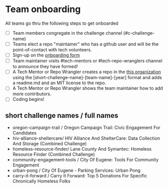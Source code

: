 # Team onboarding
All teams go thru the following steps to get onboarded

- [ ] Team members congregate in the challenge channel (#c-challenge-name) 
- [ ] Teams elect a repo "maintainer" who has a github user and will be the point-of-contact with tech volunteers.
- [ ] Sign-up on the [onboarding form](https://forms.gle/aYMg9M2vFdFTgAhH6)
- [ ] Team maintainer visits #tech-mentors or #tech-repo-wranglers channel to announce they have formed! 
- [ ] A Tech Mentor or Repo Wrangler creates a repo in the [this organization](https://github.com/Hack4Eugene) using the [short-challenge-name]-[team-name]-[year] format and adds a readme.md and an MIT license to the repo.
- [ ] A Tech Mentor or Repo Wrangler shows the team maintainer how to add more contributors.
- [ ] Coding begins!

## short challenge names / full names
- oregon-campaign-trail / Oregon Campaign Trail: Civic Engagement For Candidates
- hiv-alliance-sheltercare/ HIV Alliance And ShelterCare: Data Collection And Storage (Combined Challenge)
- homeless-resource-finder/ Lane County And Symantec: Homeless Resource Finder (Combined Challenge)
- community-engagement-tools / City Of Eugene: Tools For Community Engagement
- urban-pong / City Of Eugene - Parking Services: Urban Pong
- carry-it-forward / Carry It Forward: Top 5 Donations For Specific Chronically Homeless Folks
